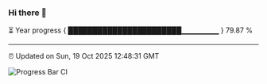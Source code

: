### Hi there 👋

⏳ Year progress { ███████████████████████▁▁▁▁▁▁▁ } 79.87 %

---

⏰ Updated on Sun, 19 Oct 2025 12:48:31 GMT

![Progress Bar CI](https://github.com/DhruviPatel157/GitHub-Actions-Demo/workflows/Progress%20Bar%20CI/badge.svg)
